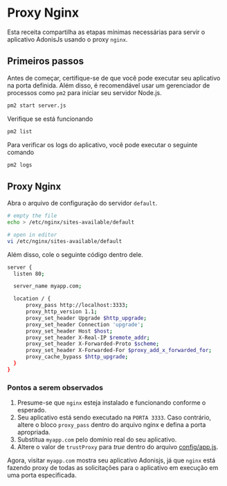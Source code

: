 # Proxy Nginx

Esta receita compartilha as etapas mínimas necessárias para servir o aplicativo AdonisJs usando o proxy `nginx`.

## Primeiros passos
Antes de começar, certifique-se de que você pode executar seu aplicativo na porta definida. Além disso, é recomendável usar um gerenciador de processos como `pm2` para iniciar seu servidor Node.js.

```bash
pm2 start server.js
```

Verifique se está funcionando

```js
pm2 list
```

Para verificar os logs do aplicativo, você pode executar o seguinte comando

```js
pm2 logs
```

## Proxy Nginx

Abra o arquivo de configuração do servidor `default`.

```bash
# empty the file
echo > /etc/nginx/sites-available/default

# open in editor
vi /etc/nginx/sites-available/default
```

Além disso, cole o seguinte código dentro dele.

```bash
server {
  listen 80;

  server_name myapp.com;

  location / {
      proxy_pass http://localhost:3333;
      proxy_http_version 1.1;
      proxy_set_header Upgrade $http_upgrade;
      proxy_set_header Connection 'upgrade';
      proxy_set_header Host $host;
      proxy_set_header X-Real-IP $remote_addr;
      proxy_set_header X-Forwarded-Proto $scheme;
      proxy_set_header X-Forwarded-For $proxy_add_x_forwarded_for;
      proxy_cache_bypass $http_upgrade;
  }
}
```

### Pontos a serem observados

1. Presume-se que `nginx` esteja instalado e funcionando conforme o esperado.
2. Seu aplicativo está sendo executado na `PORTA 3333`. Caso contrário, altere o bloco `proxy_pass` dentro do arquivo nginx e defina a porta apropriada.
3. Substitua `myapp.com` pelo domínio real do seu aplicativo.
4. Altere o valor de `trustProxy` para *true* dentro do arquivo [config/app.js](https://github.com/adonisjs/adonis-slim-app/blob/develop/config/app.js#L43).

Agora, visitar `myapp.com` mostra seu aplicativo Adonisjs, já que `nginx` está fazendo proxy de todas as solicitações para o aplicativo em execução em uma porta especificada.
